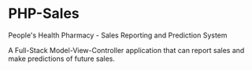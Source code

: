 # PHP-Sales
People's Health Pharmacy - Sales Reporting and Prediction System

A Full-Stack Model-View-Controller application that can report sales and make predictions of future sales.
